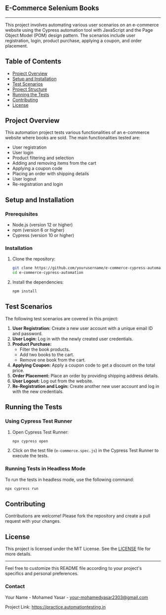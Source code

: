 
## E-Commerce Selenium Books

---

This project involves automating various user scenarios on an e-commerce website using the Cypress automation tool with JavaScript and the Page Object Model (POM) design pattern. The scenarios include user registration, login, product purchase, applying a coupon, and order placement.

## Table of Contents
- [Project Overview](#project-overview)
- [Setup and Installation](#setup-and-installation)
- [Test Scenarios](#test-scenarios)
- [Project Structure](#project-structure)
- [Running the Tests](#running-the-tests)
- [Contributing](#contributing)
- [License](#license)

## Project Overview
This automation project tests various functionalities of an e-commerce website where books are sold. The main functionalities tested are:
- User registration
- User login
- Product filtering and selection
- Adding and removing items from the cart
- Applying a coupon code
- Placing an order with shipping details
- User logout
- Re-registration and login

## Setup and Installation

### Prerequisites
- Node.js (version 12 or higher)
- npm (version 6 or higher)
- Cypress (version 10 or higher)

### Installation
1. Clone the repository:
    ```sh
    git clone https://github.com/yourusername/e-commerce-cypress-automation.git
    cd e-commerce-cypress-automation
    ```

2. Install the dependencies:
    ```sh
    npm install
    ```

## Test Scenarios
The following test scenarios are covered in this project:
1. **User Registration:** Create a new user account with a unique email ID and password.
2. **User Login:** Log in with the newly created user credentials.
3. **Product Purchase:**
    - Filter the book products.
    - Add two books to the cart.
    - Remove one book from the cart.
4. **Applying Coupon:** Apply a coupon code to get a discount on the total price.
5. **Order Placement:** Place an order by providing shipping address details.
6. **User Logout:** Log out from the website.
7. **Re-Registration and Login:** Create another new user account and log in with the new credentials.

## Running the Tests

### Using Cypress Test Runner
1. Open Cypress Test Runner:
    ```sh
    npx cypress open
    ```
2. Click on the test file (`e-commerce.spec.js`) in the Cypress Test Runner to execute the tests.

### Running Tests in Headless Mode
To run the tests in headless mode, use the following command:
```sh
npx cypress run
```

## Contributing
Contributions are welcome! Please fork the repository and create a pull request with your changes.

## License
This project is licensed under the MIT License. See the [LICENSE](LICENSE) file for more details.

---

Feel free to customize this README file according to your project's specifics and personal preferences.
### Contact

Your Name - Mohamed Yasar - your-mohamedyasar2303@gmail.com

Project Link: https://practice.automationtesting.in
